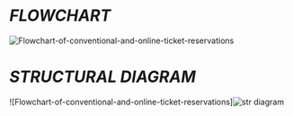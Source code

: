 # *FLOWCHART*


![Flowchart-of-conventional-and-online-ticket-reservations](https://user-images.githubusercontent.com/94169022/142774626-e15ab591-3a18-4926-8629-0ea702615ab8.png)


# *STRUCTURAL DIAGRAM*

![Flowchart-of-conventional-and-online-ticket-reservations]![str diagram](https://user-images.githubusercontent.com/94169022/142997159-c77fbfca-2ca0-4b35-900d-ac5cd0580ea5.jpg)

